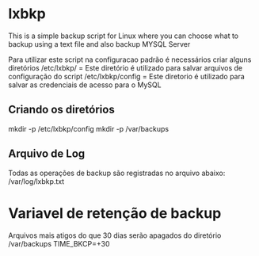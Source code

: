 # lxbkp
This is a simple backup script for Linux where you can choose what to backup using a text file and also backup MYSQL Server

Para utilizar este script na configuracao padrão é necessários criar alguns diretórios
/etc/lxbkp/ = Este diretório é utilizado para salvar arquivos de configuração do script
/etc/lxbkp/config = Este diretorio é utilizado para salvar as credenciais de acesso para o MySQL

## Criando os diretórios
mkdir -p /etc/lxbkp/config
mkdir -p /var/backups

## Arquivo de Log
Todas as operações de backup são registradas no arquivo abaixo:
/var/log/lxbkp.txt

# Variavel de retenção de backup
Arquivos mais atigos do que 30 dias serão apagados do diretório /var/backups
TIME_BKCP=+30

